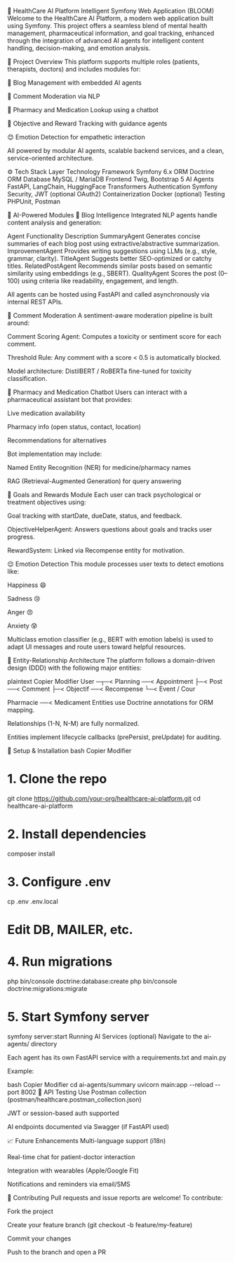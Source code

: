 🧠 HealthCare AI Platform  Intelligent Symfony Web Application (BLOOM)
Welcome to the HealthCare AI Platform, a modern web application built using Symfony. This project offers a seamless blend of mental health management, pharmaceutical information, and goal tracking, enhanced through the integration of advanced AI agents for intelligent content handling, decision-making, and emotion analysis.

📌 Project Overview
This platform supports multiple roles (patients, therapists, doctors) and includes modules for:

📝 Blog Management with embedded AI agents

💬 Comment Moderation via NLP

🏥 Pharmacy and Medication Lookup using a chatbot

🎯 Objective and Reward Tracking with guidance agents

😊 Emotion Detection for empathetic interaction

All powered by modular AI agents, scalable backend services, and a clean, service-oriented architecture.

⚙️ Tech Stack
Layer	Technology
Framework	Symfony 6.x
ORM	Doctrine ORM
Database	MySQL / MariaDB
Frontend	Twig, Bootstrap 5
AI Agents	FastAPI, LangChain, HuggingFace Transformers
Authentication	Symfony Security, JWT (optional OAuth2)
Containerization	Docker (optional)
Testing	PHPUnit, Postman

🧠 AI-Powered Modules
📝 Blog Intelligence
Integrated NLP agents handle content analysis and generation:

Agent	Functionality Description
SummaryAgent	Generates concise summaries of each blog post using extractive/abstractive summarization.
ImprovementAgent	Provides writing suggestions using LLMs (e.g., style, grammar, clarity).
TitleAgent	Suggests better SEO-optimized or catchy titles.
RelatedPostAgent	Recommends similar posts based on semantic similarity using embeddings (e.g., SBERT).
QualityAgent	Scores the post (0–100) using criteria like readability, engagement, and length.

All agents can be hosted using FastAPI and called asynchronously via internal REST APIs.

💬 Comment Moderation
A sentiment-aware moderation pipeline is built around:

Comment Scoring Agent: Computes a toxicity or sentiment score for each comment.

Threshold Rule: Any comment with a score < 0.5 is automatically blocked.

Model architecture: DistilBERT / RoBERTa fine-tuned for toxicity classification.

💊 Pharmacy and Medication Chatbot
Users can interact with a pharmaceutical assistant bot that provides:

Live medication availability

Pharmacy info (open status, contact, location)

Recommendations for alternatives

Bot implementation may include:

Named Entity Recognition (NER) for medicine/pharmacy names

RAG (Retrieval-Augmented Generation) for query answering

🎯 Goals and Rewards Module
Each user can track psychological or treatment objectives using:

Goal tracking with startDate, dueDate, status, and feedback.

ObjectiveHelperAgent: Answers questions about goals and tracks user progress.

RewardSystem: Linked via Recompense entity for motivation.

😌 Emotion Detection
This module processes user texts to detect emotions like:

Happiness 😄

Sadness 😢

Anger 😠

Anxiety 😰

Multiclass emotion classifier (e.g., BERT with emotion labels) is used to adapt UI messages and route users toward helpful resources.

🧱 Entity-Relationship Architecture
The platform follows a domain-driven design (DDD) with the following major entities:

plaintext
Copier
Modifier
User ─┬─< Planning ──< Appointment
      ├─< Post ──< Comment
      ├─< Objectif ──< Recompense
      └─< Event / Cour

Pharmacie ──< Medicament
Entities use Doctrine annotations for ORM mapping.

Relationships (1-N, N-M) are fully normalized.

Entities implement lifecycle callbacks (prePersist, preUpdate) for auditing.

🚀 Setup & Installation
bash
Copier
Modifier
# 1. Clone the repo
git clone https://github.com/your-org/healthcare-ai-platform.git
cd healthcare-ai-platform

# 2. Install dependencies
composer install

# 3. Configure .env
cp .env .env.local
# Edit DB, MAILER, etc.

# 4. Run migrations
php bin/console doctrine:database:create
php bin/console doctrine:migrations:migrate

# 5. Start Symfony server
symfony server:start
Running AI Services (optional)
Navigate to the ai-agents/ directory

Each agent has its own FastAPI service with a requirements.txt and main.py

Example:

bash
Copier
Modifier
cd ai-agents/summary
uvicorn main:app --reload --port 8002
🧪 API Testing
Use Postman collection (postman/healthcare.postman_collection.json)

JWT or session-based auth supported

AI endpoints documented via Swagger (if FastAPI used)

📈 Future Enhancements
Multi-language support (i18n)

Real-time chat for patient-doctor interaction

Integration with wearables (Apple/Google Fit)

Notifications and reminders via email/SMS

👥 Contributing
Pull requests and issue reports are welcome! To contribute:

Fork the project

Create your feature branch (git checkout -b feature/my-feature)

Commit your changes

Push to the branch and open a PR
